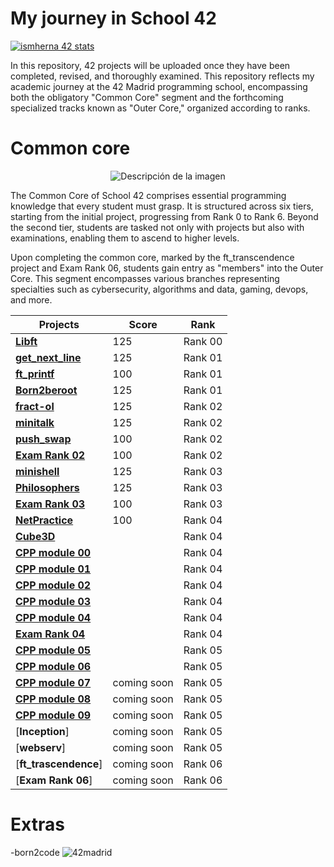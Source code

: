 # My journey in School 42
[![ismherna 42 stats](https://badge.mediaplus.ma/Darkblue/ismherna?1337Badge=off&UM6P=off)](https://github.com/oakoudad/badge42)


In this repository, 42 projects will be uploaded once they have been completed, revised, and thoroughly examined. This repository reflects my academic journey at the 42 Madrid programming school, encompassing both the obligatory "Common Core" segment and the forthcoming specialized tracks known as "Outer Core," organized according to ranks.

# Common core
<p align="center">
  <img src="https://github.com/ismaelucky342/Born2code/assets/153450550/ddbe9c21-b3bf-4733-8af8-2cfe845e8cf3)https://github.com/ismaelucky342/Born2code/assets/153450550/ddbe9c21-b3bf-4733-8af8-2cfe845e8cf3" alt="Descripción de la imagen">
</p>

The Common Core of School 42 comprises essential programming knowledge that every student must grasp. It is structured across six tiers, starting from the initial project, progressing from Rank 0 to Rank 6. Beyond the second tier, students are tasked not only with projects but also with examinations, enabling them to ascend to higher levels.

Upon completing the common core, marked by the ft_transcendence project and Exam Rank 06, students gain entry as "members" into the Outer Core. This segment encompasses various branches representing specialties such as cybersecurity, algorithms and data, gaming, devops, and more. 


| Projects | Score | Rank |
|--------|--------|---------------|
| [**Libft**](https://github.com/ismaelucky342/Libft) | 125 | Rank 00 |
| [**get_next_line**](https://github.com/ismaelucky342/get_next_line) |125 | Rank 01 |
| [**ft_printf**](https://github.com/ismaelucky342/ft_printf) | 100 | Rank 01 |
| [**Born2beroot**](https://github.com/ismaelucky342/ft_printf) | 125 | Rank 01 |
| [**fract-ol**](https://github.com/ismaelucky342/fract-ol) | 125 | Rank 02 |
| [**minitalk**](https://github.com/ismaelucky342/minitalk/tree/main) | 125 | Rank 02 |
| [**push_swap**](https://github.com/ismaelucky342/push_swap) | 100 | Rank 02 |
| [**Exam Rank 02**](https://github.com/ismaelucky342/42_exams/tree/main/Exam_Rank_02) | 100  | Rank 02 |
| [**minishell**](https://github.com/ismaelucky342/MiniShell) | 125 | Rank 03 |
| [**Philosophers**](https://github.com/ismaelucky342/Born2code/tree/main/Rank%2003/Philosophers) | 125 | Rank 03 |
| [**Exam Rank 03**](https://github.com/ismaelucky342/42_exams/tree/main/Exam_Rank_03) | 100 | Rank 03 |
| [**NetPractice**](https://github.com/ismaelucky342/NetPractice) | 100 | Rank 04 |
| [**Cube3D**](https://github.com/ismaelucky342/Cub_3D) |  | Rank 04 |
| [**CPP module 00**](https://github.com/ismaelucky342/CPP_Module_00) |  | Rank 04 |
| [**CPP module 01**](https://github.com/ismaelucky342/CPP_Module_01) |  | Rank 04 |
| [**CPP module 02**](https://github.com/ismaelucky342/CPP_Module_02) |  | Rank 04 |
| [**CPP module 03**](https://github.com/ismaelucky342/CPP_Module_03) |  | Rank 04 |
| [**CPP module 04**](https://github.com/ismaelucky342/CPP_Module_04) |  | Rank 04 | 
| [**Exam Rank 04**](https://github.com/ismaelucky342/42_exams/tree/main/Exam_Rank_04) |  | Rank 04 |
| [**CPP module 05**](https://github.com/ismaelucky342/CPP_Module_05) |  | Rank 05 |
| [**CPP module 06**](https://github.com/ismaelucky342/CPP_Module_06) |  | Rank 05 |
| [**CPP module 07**](https://github.com/ismaelucky342/CPP_Module_07)  | coming soon | Rank 05 |
| [**CPP module 08**](https://github.com/ismaelucky342/CPP_Module_08)  | coming soon | Rank 05 |
| [**CPP module 09**](https://github.com/ismaelucky342/CPP_Module_09)  | coming soon | Rank 05 |  
| [**Inception**] | coming soon | Rank 05 |
| [**webserv**] | coming soon | Rank 05 |
| [**ft_trascendence**] | coming soon | Rank 06 |
| [**Exam Rank 06**] | coming soon | Rank 06 |


# Extras 

-born2code
![42madrid](https://github.com/ismaelucky342/Born2code/assets/153450550/3a377f34-9156-4eff-b04b-71c4b128523e)


